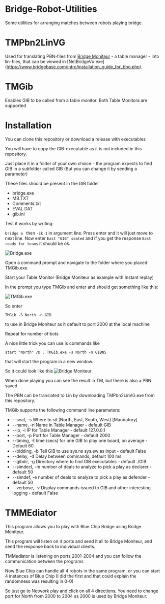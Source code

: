 # Bridge-Robot-Utilities
Some utilities for arranging matches between robots playing bridge.

# TMPbn2LinVG 
Used for translating PBN-files from [Bridge Moniteur](http://www.wbridge5.com/bm.htm) - a table manager - into lin-files, that can be viewed in [NetBridgeVu.exe] (https://www.bridgebase.com/intro/installation_guide_for_bbo.php).


# TMGib
Enables GIB to be called from a table monitor. Both Table Monitora are supported

# Installation
You can clone this repository or download a release with executables

You will have to copy the GIB-executable as it is not included in this repository.

Just place it in a folder of your own choice - the program expects to find GIB in a subfolder called GIB (But you can change it by sending a parameter)

These files should be present in the GIB folder

- bridge.exe
- MB.TXT
- Comments.txt
- EVAL.DAT
- gib.ini

Test it works by writing:

```bridge a ```
then ```-Ek 1``` in argument line. 
Press enter and it will just move to next line. 
Now enter ```East "GIB" seated``` and if you get the response ```East ready for teams``` it should be ok.

![Bridge.exe](./images/GIB.png)

Open a command prompt and navigate to the folder where you placed TMGib.exe.

Start your Table Monitor (Bridge Moniteur as example with Instant replay)

In the prompt you type TMGib and enter and should get something like this:

![TMGib.exe](./images/TMGib.png)

So enter

```TMGib -S North -n GIB```

to use in Bridge Moniteur as it default to port 2000 at the local machine

Repeat for number of bots

A nice little trick you can use is commands like

```start "North" /D . TMGib.exe -s North -n GIBNS```

that will start the program in a new window.

So it could look like this
![Bridge Moniteur](./images/BM_In_Action.png)

When done playing you can see the result in TM, but there is also a PBN saved.

The PBN can be translated to Lin by downloading TMPbn2LinVG.exe from this repository.

TMGib supports the following command line parameters:

-  --seat, -s       Where to sit (North, East, South, West) [Mandatory]
-  --name, -n       Name in Table Manager - default GIB
-  --ip, -i         IP for Table Manager - default 127.0.0.1
-  --port, -p       Port for Table Manager - default 2000
-  --timing, -t     time (secs) for one GIB to play one board, on average - Default 60
-  --bidding, -b    Tell GIB to use sys.ns sys.ew as input - default False
-  --delay, -d      Delay between commands, default 100 ms
-  --gibdir, -g     Directory where to find GIB executables - default ./GIB
-  --simdecl, -m    number of deals to analyze to pick a play as declarer - default 50
-  --simdef, -e     number of deals to analyze to pick a play as defender - default 50
-  --verbose, -v    Display commands issued to GIB and other interesting logging - default False


# TMMEdiator
This program allows you to play with Blue Chip Bridge using Bridge Moniteur.

This program will listen on 4 ports and send it all to Bridge Moniteur, and send the response back to individual clients.

TMMediator is listening on ports 2001-2004 and you can follow the communication between the programs

Now Blue Chip can handle all 4 robots in the same program, or you can start 4 instances of Blue Chip (I did the first and that could explain the randomness was resulting in 0-0)

So just go to Network play and click on all 4 directions. You need to change port for North from 2000 to 2004 as 2000 is used by Bridge Moniteur.



